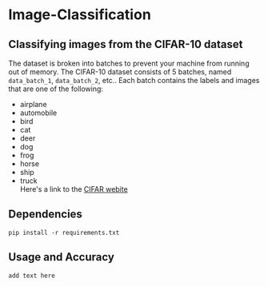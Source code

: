 # Image-Classification
## Classifying images from the CIFAR-10 dataset<br>
The dataset is broken into batches to prevent your machine from running out of memory.  The CIFAR-10 dataset consists of 5 batches, named `data_batch_1`, `data_batch_2`, etc.. Each batch contains the labels and images that are one of the following:
* airplane
* automobile
* bird
* cat
* deer
* dog
* frog
* horse
* ship
* truck<br>
Here's a link to the [CIFAR webite](https://www.cs.toronto.edu/~kriz/cifar.html)

## Dependencies
``pip install -r requirements.txt``
## Usage and Accuracy
``add text here``
